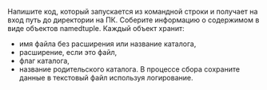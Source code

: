 Напишите код, который запускается из командной строки и получает на вход
путь до директории на ПК.
Соберите информацию о содержимом в виде объектов namedtuple.
Каждый объект хранит:
- имя файла без расширения или название каталога,
- расширение, если это файл,
- флаг каталога,
- название родительского каталога.
В процессе сбора сохраните данные в текстовый файл используя
логирование.
